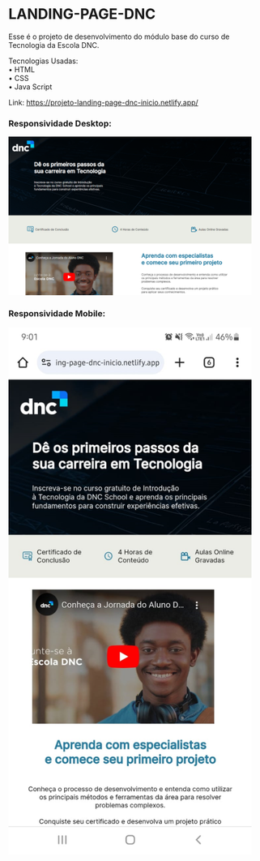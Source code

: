 # LANDING-PAGE-DNC

Esse é o projeto de desenvolvimento do módulo base do curso de Tecnologia da Escola DNC.

Tecnologias Usadas: <br>
• HTML <br>
• CSS <br>
• Java Script

Link: https://projeto-landing-page-dnc-inicio.netlify.app/

### Responsividade Desktop:
<img src="/readme/responsividade-desktop.png" width="480px">

### Responsividade Mobile:
<img src="/readme/responsividade-mobile.png" width="480px">
